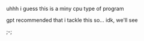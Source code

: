 uhhh i guess this is a miny cpu type of program

gpt recommended that i tackle this so... idk, we'll see

;-;
